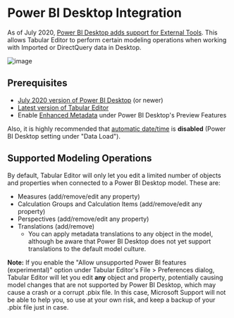 # Power BI Desktop Integration

As of July 2020, [Power BI Desktop adds support for External Tools](https://docs.microsoft.com/da-dk/power-bi/create-reports/desktop-external-tools). This allows Tabular Editor to perform certain modeling operations when working with Imported or DirectQuery data in Desktop.

![image](https://user-images.githubusercontent.com/8976200/87296924-dcea3180-c507-11ea-9cf9-2f647d26a2a9.png)

## Prerequisites

- [July 2020 version of Power BI Desktop](https://www.microsoft.com/en-us/download/details.aspx?id=58494) (or newer)
- [Latest version of Tabular Editor](https://github.com/TabularEditor/TabularEditor/releases/latest)
- Enable [Enhanced Metadata](https://docs.microsoft.com/en-us/power-bi/connect-data/desktop-enhanced-dataset-metadata) under Power BI Desktop's Preview Features

Also, it is highly recommended that [automatic date/time](https://docs.microsoft.com/en-us/power-bi/transform-model/desktop-auto-date-time) is **disabled** (Power BI Desktop setting under "Data Load").

## Supported Modeling Operations

By default, Tabular Editor will only let you edit a limited number of objects and properties when connected to a Power BI Desktop model. These are:

- Measures (add/remove/edit any property)
- Calculation Groups and Calculation Items (add/remove/edit any property)
- Perspectives (add/remove/edit any property)
- Translations (add/remove)
  - You can apply metadata translations to any object in the model, although be aware that Power BI Desktop does not yet support translations to the default model culture.

**Note:** If you enable the "Allow unsupported Power BI features (experimental)" option under Tabular Editor's File > Preferences dialog, Tabular Editor will let you edit **any** object and property, potentially causing model changes that are not supported by Power BI Desktop, which may cause a crash or a corrupt .pbix file. In this case, Microsoft Support will not be able to help you, so use at your own risk, and keep a backup of your .pbix file just in case.
